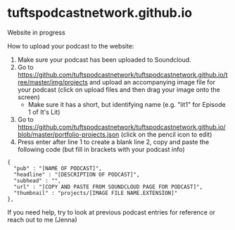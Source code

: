 # tuftspodcastnetwork.github.io
Website in progress

How to upload your podcast to the website:
1. Make sure your podcast has been uploaded to Soundcloud.
2. Go to https://github.com/tuftspodcastnetwork/tuftspodcastnetwork.github.io/tree/master/img/projects and upload an accompanying image file for your podcast (click on upload files and then drag your image onto the screen)
   * Make sure it has a short, but identifying name (e.g. "lit1" for Episode 1 of It's Lit)
2. Go to https://github.com/tuftspodcastnetwork/tuftspodcastnetwork.github.io/blob/master/portfolio-projects.json (click on the pencil icon to edit)
3. Press enter after line 1 to create a blank line 2, copy and paste the following code (but fill in brackets with your podcast info)
  ```
  {
    "pub" : "[NAME OF PODCAST]",
    "headline" : "[DESCRIPTION OF PODCAST]",
    "subhead" : "",
    "url" : "[COPY AND PASTE FROM SOUNDCLOUD PAGE FOR PODCAST]",
    "thumbnail" : "projects/[IMAGE FILE NAME.EXTENSION]"
  },
  ```
  If you need help, try to look at previous podcast entries for reference or reach out to me (Jenna)
